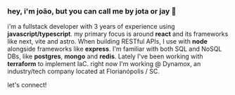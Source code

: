### hey, i'm joão, but you can call me by jota or jay 👋

i'm a fullstack developer with 3 years of experience using **javascript/typescript**. my primary focus is around **react** and its frameworks like next, vite and astro. When building RESTful APIs, I use with **node** alongside frameworks like **express**. I'm familiar with both SQL and NoSQL DBs, like **postgres**, **mongo** and **redis**. Lately I've been working with **terraform** to implement IaC. right now I'm working @ Dynamox, an industry/tech company located at Florianópolis / SC.

let's connect!
